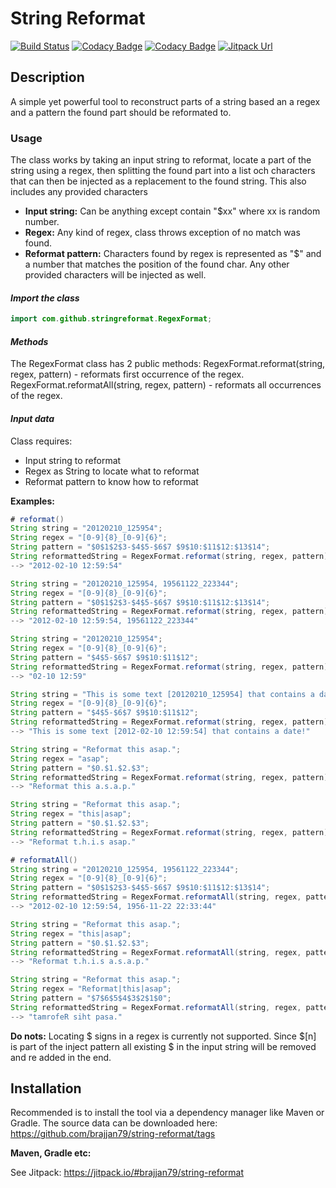# String Reformat

[![Build Status](https://travis-ci.com/brajjan79/string-reformat.svg?branch=master)](https://travis-ci.com/brajjan79/string-reformat) [![Codacy Badge](https://api.codacy.com/project/badge/Grade/14f5a03d0fcb4023b47a51f6e1b53e91)](https://app.codacy.com/manual/brajjan79/string-reformat?utm_source=github.com&utm_medium=referral&utm_content=brajjan79/string-reformat&utm_campaign=Badge_Grade_Settings) [![Codacy Badge](https://app.codacy.com/project/badge/Coverage/b66a41f008784c7fb10cdbbc79e50868)](https://www.codacy.com/manual/brajjan79/string-reformat?utm_source=github.com&utm_medium=referral&utm_content=brajjan79/string-reformat&utm_campaign=Badge_Coverage) [![Jitpack Url](https://jitpack.io/v/brajjan79/string-reformat.svg)](https://jitpack.io/#brajjan79/string-reformat)

## Description

A simple yet powerful tool to reconstruct parts of a string based an a regex
and a pattern the found part should be reformated to.

### Usage

The class works by taking an input string to reformat, locate a part of the
string using a regex, then splitting the found part into a list och characters
that can then be injected as a replacement to the found string. This also
includes any provided characters

- **Input string:** Can be anything except contain "$xx" where xx is random
number.
- **Regex:** Any kind of regex, class throws exception of no match was found.
- **Reformat pattern:** Characters found by regex is represented as "$" and a
number that matches the position of the found char. Any other provided
characters will be injected as well.

#### *Import the class*

``` Java
import com.github.stringreformat.RegexFormat;
```

#### *Methods*

The RegexFormat class has 2 public methods:
RegexFormat.reformat(string, regex, pattern) - reformats first occurrence of the regex.
RegexFormat.reformatAll(string, regex, pattern) - reformats all occurrences of the regex.

#### *Input data*

Class requires:

- Input string to reformat
- Regex as String to locate what to reformat
- Reformat pattern to know how to reformat

**Examples:**

``` Java
# reformat()
String string = "20120210_125954";
String regex = "[0-9]{8}_[0-9]{6}";
String pattern = "$0$1$2$3-$4$5-$6$7 $9$10:$11$12:$13$14";
String reformattedString = RegexFormat.reformat(string, regex, pattern);
--> "2012-02-10 12:59:54"

String string = "20120210_125954, 19561122_223344";
String regex = "[0-9]{8}_[0-9]{6}";
String pattern = "$0$1$2$3-$4$5-$6$7 $9$10:$11$12:$13$14";
String reformattedString = RegexFormat.reformat(string, regex, pattern);
--> "2012-02-10 12:59:54, 19561122_223344"

String string = "20120210_125954";
String regex = "[0-9]{8}_[0-9]{6}";
String pattern = "$4$5-$6$7 $9$10:$11$12";
String reformattedString = RegexFormat.reformat(string, regex, pattern);
--> "02-10 12:59"

String string = "This is some text [20120210_125954] that contains a date!";
String regex = "[0-9]{8}_[0-9]{6}";
String pattern = "$4$5-$6$7 $9$10:$11$12";
String reformattedString = RegexFormat.reformat(string, regex, pattern);
--> "This is some text [2012-02-10 12:59:54] that contains a date!"

String string = "Reformat this asap.";
String regex = "asap";
String pattern = "$0.$1.$2.$3";
String reformattedString = RegexFormat.reformat(string, regex, pattern);
--> "Reformat this a.s.a.p."

String string = "Reformat this asap.";
String regex = "this|asap";
String pattern = "$0.$1.$2.$3";
String reformattedString = RegexFormat.reformat(string, regex, pattern);
--> "Reformat t.h.i.s asap."

# reformatAll()
String string = "20120210_125954, 19561122_223344";
String regex = "[0-9]{8}_[0-9]{6}";
String pattern = "$0$1$2$3-$4$5-$6$7 $9$10:$11$12:$13$14";
String reformattedString = RegexFormat.reformatAll(string, regex, pattern);
--> "2012-02-10 12:59:54, 1956-11-22 22:33:44"

String string = "Reformat this asap.";
String regex = "this|asap";
String pattern = "$0.$1.$2.$3";
String reformattedString = RegexFormat.reformatAll(string, regex, pattern);
--> "Reformat t.h.i.s a.s.a.p."

String string = "Reformat this asap.";
String regex = "Reformat|this|asap";
String pattern = "$7$6$5$4$3$2$1$0";
String reformattedString = RegexFormat.reformatAll(string, regex, pattern);
--> "tamrofeR siht pasa."
```

**Do nots:**
Locating $ signs in a regex is currently not supported. Since $[n] is part
of the inject pattern all existing $ in the input string will be removed
and re added in the end.

## Installation

Recommended is to install the tool via a dependency manager like Maven or
Gradle.
The source data can be downloaded here:
<https://github.com/brajjan79/string-reformat/tags>

**Maven, Gradle etc:**

See Jitpack: <https://jitpack.io/#brajjan79/string-reformat>
